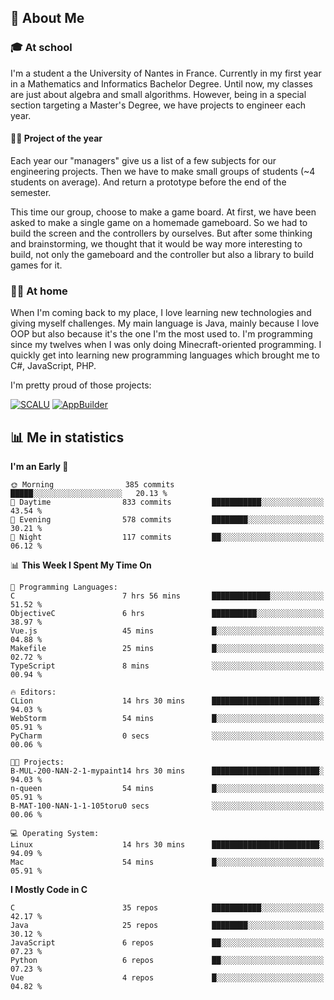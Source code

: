## 👀 About Me

### 🎓 At school

I'm a student a the University of Nantes in France. Currently in my first year in a Mathematics and Informatics Bachelor Degree. Until now, my classes are just about algebra and small algorithms. However, being in a special section targeting a Master's Degree, we have projects to engineer each year. 

#### 🔧🔬 Project of the year

Each year our "managers" give us a list of a few subjects for our engineering projects. Then we have to make small groups of students (~4 students on average). And return a prototype before the end of the semester.

This time our group, choose to make a game board. At first, we have been asked to make a single game on a homemade gameboard. So we had to build the screen and the controllers by ourselves. 
But after some thinking and brainstorming, we thought that it would be way more interesting to build, not only the gameboard and the controller but also a library to build games for it.

### 👨‍💻 At home

When I'm coming back to my place, I love learning new technologies and giving myself challenges. My main language is Java, mainly because I love OOP but also because it's the one I'm the most used to. I'm programming since my twelves when I was only doing Minecraft-oriented programming.  I quickly get into learning new programming languages which brought me to C#, JavaScript, PHP. 

I'm pretty proud of those projects:

[![SCALU](https://github-readme-stats.vercel.app/api/pin?username=renardfute&repo=SCALU)](https://github.com/renardfute/scalu)
[![AppBuilder](https://github-readme-stats.vercel.app/api/pin?username=pulsedev2&repo=AppBuilder)](https://github.com/pulsedev2/AppBuilder)

## 📊 Me in statistics
<!--START_SECTION:waka-->
**I'm an Early 🐤** 

```text
🌞 Morning                385 commits         █████░░░░░░░░░░░░░░░░░░░░   20.13 % 
🌆 Daytime                833 commits         ███████████░░░░░░░░░░░░░░   43.54 % 
🌃 Evening                578 commits         ████████░░░░░░░░░░░░░░░░░   30.21 % 
🌙 Night                  117 commits         ██░░░░░░░░░░░░░░░░░░░░░░░   06.12 % 
```


📊 **This Week I Spent My Time On** 

```text
💬 Programming Languages: 
C                        7 hrs 56 mins       █████████████░░░░░░░░░░░░   51.52 % 
ObjectiveC               6 hrs               ██████████░░░░░░░░░░░░░░░   38.97 % 
Vue.js                   45 mins             █░░░░░░░░░░░░░░░░░░░░░░░░   04.88 % 
Makefile                 25 mins             █░░░░░░░░░░░░░░░░░░░░░░░░   02.72 % 
TypeScript               8 mins              ░░░░░░░░░░░░░░░░░░░░░░░░░   00.94 % 

🔥 Editors: 
CLion                    14 hrs 30 mins      ████████████████████████░   94.03 % 
WebStorm                 54 mins             █░░░░░░░░░░░░░░░░░░░░░░░░   05.91 % 
PyCharm                  0 secs              ░░░░░░░░░░░░░░░░░░░░░░░░░   00.06 % 

🐱‍💻 Projects: 
B-MUL-200-NAN-2-1-mypaint14 hrs 30 mins      ████████████████████████░   94.03 % 
n-queen                  54 mins             █░░░░░░░░░░░░░░░░░░░░░░░░   05.91 % 
B-MAT-100-NAN-1-1-105toru0 secs              ░░░░░░░░░░░░░░░░░░░░░░░░░   00.06 % 

💻 Operating System: 
Linux                    14 hrs 30 mins      ████████████████████████░   94.09 % 
Mac                      54 mins             █░░░░░░░░░░░░░░░░░░░░░░░░   05.91 % 
```

**I Mostly Code in C** 

```text
C                        35 repos            ███████████░░░░░░░░░░░░░░   42.17 % 
Java                     25 repos            ████████░░░░░░░░░░░░░░░░░   30.12 % 
JavaScript               6 repos             ██░░░░░░░░░░░░░░░░░░░░░░░   07.23 % 
Python                   6 repos             ██░░░░░░░░░░░░░░░░░░░░░░░   07.23 % 
Vue                      4 repos             █░░░░░░░░░░░░░░░░░░░░░░░░   04.82 % 
```




<!--END_SECTION:waka-->
